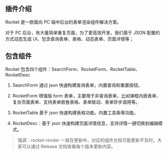 ## 插件介绍

Rocket 是一款面向 PC 端中后台的表单渲染组件解决方案。

对于 PC 后台，有大量简单重复页面，为了更高效开发，我们基于 JSON 配置的方式动态生成 UI，包含查询表单、表格、动态表单、页面详情等；

## 包含组件

Rocket 包含四个组件：SearchForm、RocketForm、RocketTable、RocketDesc

1. SearchForm
   通过 json 快速构建查询表单，内置查询和重置按钮。

2. RocketForm
   增强版 form 表单，主要用于非查询表单，比如弹框内嵌表单、复杂页面表单、支持表单嵌套表格、表单联动、表单异步调用等。

3. RocketTable
   基于 json 快速构建表格功能，内置工具条等功能。

4. RocketDesc：基于 json 快速构建页面详情信息，支持详情一键切换到编辑模式。

> 强调：rocket-render 一直在更新中，对应的组件文档可能更新不及时，大家可以通过 Release 文档查看每个版本更新内容。
